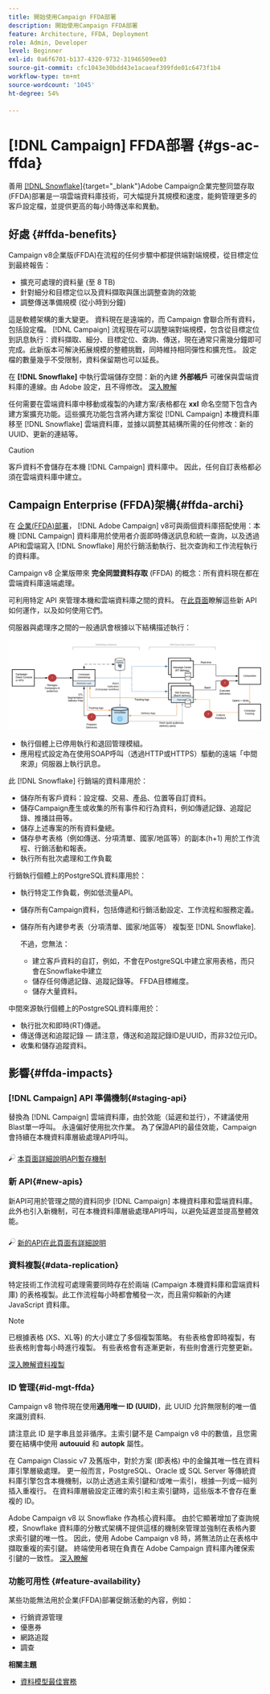 ```yaml
---
title: 開始使用Campaign FFDA部署
description: 開始使用Campaign FFDA部署
feature: Architecture, FFDA, Deployment
role: Admin, Developer
level: Beginner
exl-id: 0a6f6701-b137-4320-9732-31946509ee03
source-git-commit: cfc1043e30bdd43e1acaeaf399fde01c6473f1b4
workflow-type: tm+mt
source-wordcount: '1045'
ht-degree: 54%

---
```


# [!DNL Campaign] FFDA部署 {#gs-ac-ffda}

善用 [[!DNL Snowflake]](https://www.snowflake.com/){target="_blank"}Adobe Campaign企業完整同盟存取(FFDA)部署是一項雲端資料庫技術，可大幅提升其規模和速度，能夠管理更多的客戶設定檔，並提供更高的每小時傳送率和異動。

## 好處 {#ffda-benefits}

Campaign v8企業版(FFDA)在流程的任何步驟中都提供端對端規模，從目標定位到最終報告：

* 擴充可處理的資料量 (至 8 TB)
* 針對細分和目標定位以及資料擷取與匯出調整查詢的效能
* 調整傳送準備規模 (從小時到分鐘)

這是軟體架構的重大變更。 資料現在是遠端的，而 Campaign 會聯合所有資料，包括設定檔。 [!DNL Campaign] 流程現在可以調整端對端規模，包含從目標定位到訊息執行：資料擷取、細分、目標定位、查詢、傳送，現在通常只需幾分鐘即可完成。此新版本可解決拓展規模的整體挑戰，同時維持相同彈性和擴充性。 設定檔的數量幾乎不受限制，資料保留期也可以延長。

在 **[!DNL Snowflake]** 中執行雲端儲存空間：新的內建 **外部帳戶** 可確保與雲端資料庫的連線。由 Adobe 設定，且不得修改。 [深入瞭解](../config/external-accounts.md)

任何需要在雲端資料庫中移動或複製的內建方案/表格都在 **xxl** 命名空間下包含內建方案擴充功能。這些擴充功能包含將內建方案從 [!DNL Campaign] 本機資料庫移至 [!DNL Snowflake] 雲端資料庫，並據以調整其結構所需的任何修改：新的 UUID、更新的連結等。

>[!CAUTION]
>
> 客戶資料不會儲存在本機 [!DNL Campaign] 資料庫中。 因此，任何自訂表格都必須在雲端資料庫中建立。
>

## Campaign Enterprise (FFDA)架構{#ffda-archi}

在 [企業(FFDA)部署](../architecture/enterprise-deployment.md)， [!DNL Adobe Campaign] v8可與兩個資料庫搭配使用：本機 [!DNL Campaign] 資料庫用於使用者介面即時傳送訊息和統一查詢，以及透過API和雲端寫入 [!DNL Snowflake] 用於行銷活動執行、批次查詢和工作流程執行的資料庫。

Campaign v8 企業版帶來 **完全同盟資料存取** (FFDA) 的概念：所有資料現在都在雲端資料庫遠端處理。

可利用特定 API 來管理本機和雲端資料庫之間的資料。 在[此頁面](new-apis.md)瞭解這些新 API 如何運作，以及如何使用它們。

伺服器與處理序之間的一般通訊會根據以下結構描述執行：

![](assets/architecture.png)

* 執行個體上已停用執行和退回管理模組。
* 應用程式設定為在使用SOAP呼叫（透過HTTP或HTTPS）驅動的遠端「中間來源」伺服器上執行訊息。

此 [!DNL Snowflake] 行銷端的資料庫用於：

* 儲存所有客戶資料：設定檔、交易、產品、位置等自訂資料。
* 儲存Campaign產生或收集的所有事件和行為資料，例如傳遞記錄、追蹤記錄、推播註冊等。
* 儲存上述專案的所有資料彙總。
* 儲存參考表格（例如傳送、分項清單、國家/地區等）的副本(h+1) 用於工作流程、行銷活動和報表。
* 執行所有批次處理和工作負載


行銷執行個體上的PostgreSQL資料庫用於：

* 執行特定工作負載，例如低流量API。
* 儲存所有Campaign資料，包括傳遞和行銷活動設定、工作流程和服務定義。
* 儲存所有內建參考表（分項清單、國家/地區等） 複製至 [!DNL Snowflake].

  不過，您無法：
   * 建立客戶資料的自訂，例如，不會在PostgreSQL中建立家用表格，而只會在Snowflake中建立
   * 儲存任何傳遞記錄、追蹤記錄等。 FFDA目標維度。
   * 儲存大量資料。


中間來源執行個體上的PostgreSQL資料庫用於：

* 執行批次和即時(RT)傳遞。
* 傳送傳送和追蹤記錄 — 請注意，傳送和追蹤記錄ID是UUID，而非32位元ID。
* 收集和儲存追蹤資料。


## 影響{#ffda-impacts}

### [!DNL Campaign] API 準備機制{#staging-api}

替換為 [!DNL Campaign] 雲端資料庫，由於效能（延遲和並行），不建議使用Blast單一呼叫。 永遠偏好使用批次作業。 為了保證API的最佳效能，Campaign會持續在本機資料庫層級處理API呼叫。

![](../assets/do-not-localize/glass.png) [本頁面詳細說明API暫存機制](staging.md)

### 新 API{#new-apis}

新API可用於管理之間的資料同步 [!DNL Campaign] 本機資料庫和雲端資料庫。 此外也引入新機制，可在本機資料庫層級處理API呼叫，以避免延遲並提高整體效能。

![](../assets/do-not-localize/glass.png) [新的API在此頁面有詳細說明](new-apis.md)


### 資料複製{#data-replication}

特定技術工作流程可處理需要同時存在於兩端 (Campaign 本機資料庫和雲端資料庫) 的表格複製。此工作流程每小時都會觸發一次，而且需仰賴新的內建 JavaScript 資料庫。

>[!NOTE]
>
> 已根據表格 (XS、XL等) 的大小建立了多個複製策略。
> 有些表格會即時複製，有些表格則會每小時進行複製。 有些表格會有逐漸更新，有些則會進行完整更新。
>

[深入瞭解資料複製](replication.md)

### ID 管理{#id-mgt-ffda}

Campaign v8 物件現在使用&#x200B;**通用唯一 ID (UUID)**，此 UUID 允許無限制的唯一值來識別資料.

請注意此 ID 是字串且並非循序。主索引鍵不是 Campaign v8 中的數值，且您需要在結構中使用 **autouuid** 和 **autopk** 屬性。

在 Campaign Classic v7 及舊版中，對於方案 (即表格) 中的金鑰其唯一性在資料庫引擎層級處理。 更一般而言，PostgreSQL、Oracle 或 SQL Server 等傳統資料庫引擎包含本機機制，以防止透過主索引鍵和/或唯一索引，根據一列或一組列插入重複行。 在資料庫層級設定正確的索引和主索引鍵時，這些版本不會存在重複的 ID。

Adobe Campaign v8 以 Snowflake 作為核心資料庫。 由於它顯著增加了查詢規模，Snowflake 資料庫的分散式架構不提供這樣的機制來管理並強制在表格內要求索引鍵的唯一性。 因此，使用 Adobe Campaign v8 時，將無法防止在表格中擷取重複的索引鍵。 終端使用者現在負責在 Adobe Campaign 資料庫內確保索引鍵的一致性。 [深入瞭解](keys.md)

### 功能可用性 {#feature-availability}

某些功能無法用於企業(FFDA)部署促銷活動的內容，例如：

* 行銷資源管理
* 優惠券
* 網路追蹤
* 調查


**相關主題**

* [資料模型最佳實務](../dev/datamodel-best-practices.md)

